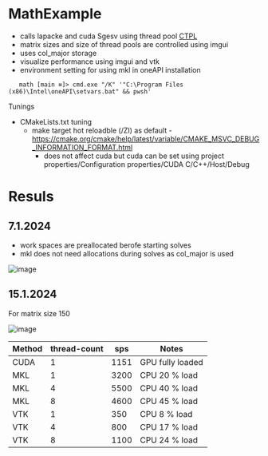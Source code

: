 # MathExample

 * calls lapacke and cuda Sgesv using thread pool [CTPL](https://github.com/vit-vit/CTPL)
 * matrix sizes and size of thread pools are controlled using imgui 
 * uses col_major storage
 * visualize performance using imgui and vtk
 * environment setting for using mkl in oneAPI installation
```
   math [main ≡]> cmd.exe "/K" '"C:\Program Files (x86)\Intel\oneAPI\setvars.bat" && pwsh'
```
Tunings
 * CMakeLists.txt tuning
   * make target hot reloadble (/ZI) as default - https://cmake.org/cmake/help/latest/variable/CMAKE_MSVC_DEBUG_INFORMATION_FORMAT.html
     * does not affect cuda but cuda can be set using project properties/Configuration properties/CUDA C/C++/Host/Debug 

# Resuls

## 7.1.2024

 * work spaces are preallocated berofe starting solves
 * mkl does not need allocations during solves as col_major is used

![image](https://github.com/simo-11/vtk-tuts/assets/1210784/c0705750-2029-4ebf-8f8d-d5dd583148fe)


## 15.1.2024
For matrix size 150

![image](https://github.com/simo-11/vtk-tuts/assets/1210784/e9b84bbf-f76a-48a4-831e-aad1178aa1d8)

Method|thread-count | sps | Notes
---   |---| --- | ----
CUDA|1|1151|GPU fully loaded
MKL|1|3200| CPU 20 % load
MKL|4|5500| CPU 40 % load
MKL|8|4600| CPU 45 % load
VTK|1|350| CPU 8 % load
VTK|4|800| CPU 17 % load
VTK|8|1100| CPU 24 % load

